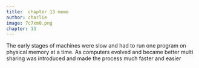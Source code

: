 ```yaml
---
title:  chapter 13 meme
author: charlie
image: 7c7xm0.png
chapter: 13
---
```

The early stages of machines were slow and had to run one program on physical memory at a time. As computers evolved and became better multi sharing was introduced and made the process much faster and easier